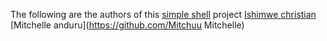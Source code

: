 The following are the authors of this [simple shell](https://github.com/ishimwe-chriss/simple-shell) project
[Ishimwe christian](https://github.com/ishimwe-chriss)
[Mitchelle anduru](https://github.com/Mitchuu Mitchelle)
